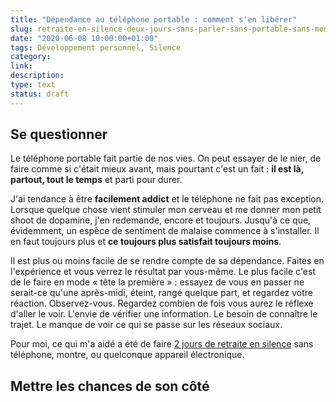 ```yaml
---
title: "Dépendance au téléphone portable : comment s'en libérer"
slug: retraite-en-silence-deux-jours-sans-parler-sans-portable-sans-montre
date: "2020-06-08 10:00:00+01:00"
tags: Développement personnel, Silence
category: 
link: 
description: 
type: text
status: draft
---
```


## Se questionner

Le téléphone portable fait partie de nos vies. On peut essayer de le nier, de faire comme si c'était mieux avant, mais pourtant c'est un fait : __il est là, partout, tout le temps__ et parti pour durer.

J'ai tendance à être __facilement addict__ et le téléphone ne fait pas exception. Lorsque quelque chose vient stimuler mon cerveau et me donner mon petit shoot de dopamine, j'en redemande, encore et toujours. Jusqu'à ce que, évidemment, un espèce de sentiment de malaise commence à s'installer. Il en faut toujours plus et __ce toujours plus satisfait toujours moins__.

Il est plus ou moins facile de se rendre compte de sa dépendance. Faites en l'expérience et vous verrez le résultat par vous-même. Le plus facile c'est de le faire en mode « tête la première » : essayez de vous en passer ne serait-ce qu'une après-midi, éteint, rangé quelque part, et regardez votre réaction. Observez-vous. Regardez combien de fois vous aurez le réflexe d'aller le voir. L'envie de vérifier une information. Le besoin de connaître le trajet. Le manque de voir ce qui se passe sur les réseaux sociaux.

Pour moi, ce qui m'a aidé a été de faire [2 jours de retraite en silence](/blog/fr/retraite-en-silence-deux-jours-sans-parler-sans-portable-sans-montre) sans téléphone, montre, ou quelconque appareil électronique.

## Mettre les chances de son côté
